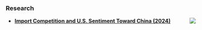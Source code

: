 ### Research

- <a href="https://dx.doi.org/10.2139/ssrn.4793900"><img src="https://img.shields.io/badge/DOI-10.2139%2Fssrn.4793900-blue?style=flat-square" align="right"/></a>**[Import Competition and U.S. Sentiment Toward China (2024)](https://papers.ssrn.com/sol3/papers.cfm?abstract_id=4793900)**
